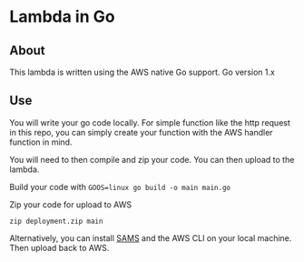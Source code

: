 # Lambda in Go

## About

This lambda is written using the AWS native Go support. Go version 1.x

## Use

You will write your go code locally. For simple function like the http request in this repo, you can simply create your function with the AWS handler function in mind.

You will need to then compile and zip your code. You can then upload to the lambda.

Build your code with 
`GOOS=linux go build -o main main.go`

Zip your code for upload to AWS 

`zip deployment.zip main`


Alternatively, you can install [SAMS](https://github.com/awslabs/serverless-application-model) and the AWS CLI on your local machine. Then upload back to AWS.
